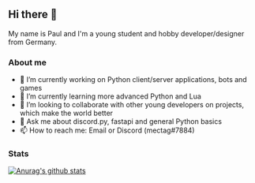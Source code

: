 ## Hi there 👋
My name is Paul and I'm a young student and hobby developer/designer from Germany.

### About me

- 🔭 I’m currently working on Python client/server applications, bots and games
- 🌱 I’m currently learning more advanced Python and Lua
- 👯 I’m looking to collaborate with other young developers on projects, which make the world better
- 💬 Ask me about discord.py, fastapi and general Python basics
- 📫 How to reach me: Email or Discord (mectag#7884)

### Stats

[![Anurag's github stats](https://github-readme-stats.vercel.app/api?username=berrysauce&show_icons=true&theme=dark)](https://github.com/anuraghazra/github-readme-stats)
